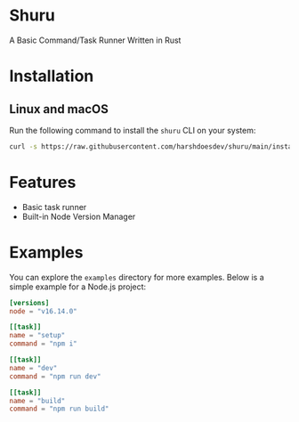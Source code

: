 # Shuru
A Basic Command/Task Runner Written in Rust

# Installation

## Linux and macOS

Run the following command to install the `shuru` CLI on your system:

```bash
curl -s https://raw.githubusercontent.com/harshdoesdev/shuru/main/install.sh | sh
```

# Features
- Basic task runner
- Built-in Node Version Manager

# Examples

You can explore the `examples` directory for more examples. Below is a simple example for a Node.js project:

```toml
[versions]
node = "v16.14.0"

[[task]]
name = "setup"
command = "npm i"

[[task]]
name = "dev"
command = "npm run dev"

[[task]]
name = "build"
command = "npm run build"
```
